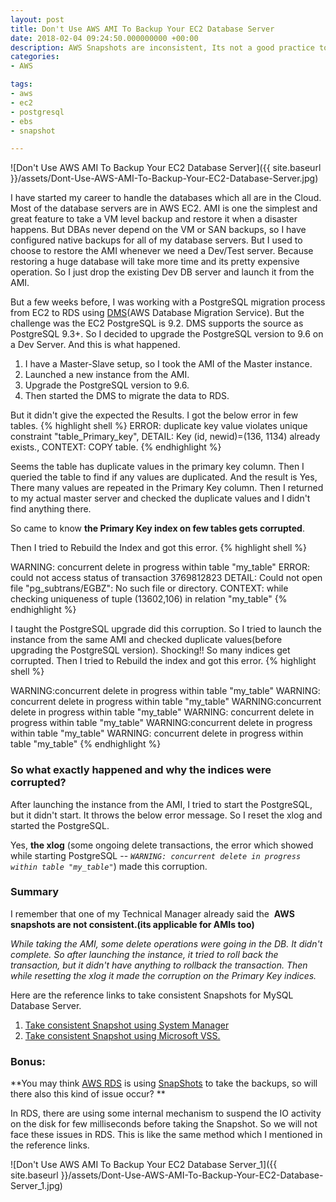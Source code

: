 ```yaml
---
layout: post
title: Don't Use AWS AMI To Backup Your EC2 Database Server
date: 2018-02-04 09:24:50.000000000 +00:00
description: AWS Snapshots are inconsistent, Its not a good practice to use taking AMI to backup the databases. We faced PostgreSQL index corruption issue because of the instance launched from the AMI of another PostgreSQL server.
categories:
- AWS

tags:
- aws
- ec2
- postgresql
- ebs
- snapshot

---
```


![Don't Use AWS AMI To Backup Your EC2 Database Server]({{ site.baseurl }}/assets/Dont-Use-AWS-AMI-To-Backup-Your-EC2-Database-Server.jpg)

I have started my career to handle the databases which all are in the Cloud. Most of the database servers are in AWS EC2. AMI is one the simplest and great feature to take a VM level backup and restore it when a disaster happens. But DBAs never depend on the VM or SAN backups, so I have configured native backups for all of my database servers. But I used to choose to restore the AMI whenever we need a Dev/Test server. Because restoring a huge database will take more time and its pretty expensive operation. So I just drop the existing Dev DB server and launch it from the AMI.

But a few weeks before, I was working with a PostgreSQL migration process from EC2 to RDS using [DMS](https://aws.amazon.com/dms/)(AWS Database Migration Service). But the challenge was the EC2 PostgreSQL is 9.2. DMS supports the source as PostgreSQL 9.3+. So I decided to upgrade the PostgreSQL version to 9.6 on a Dev Server. And this is what happened.

1.  I have a Master-Slave setup, so I took the AMI of the Master instance.
2.  Launched a new instance from the AMI.
3.  Upgrade the PostgreSQL version to 9.6.
4.  Then started the DMS to migrate the data to RDS.

But it didn't give the expected the Results. I got the below error in few tables.
{% highlight shell %}
ERROR: duplicate key value violates unique constraint "table_Primary_key", DETAIL: Key  (id, newid)=(136, 1134) already exists., CONTEXT: COPY table.
{% endhighlight %}

Seems the table has duplicate values in the primary key column. Then I queried the table to find if any values are duplicated. And the result is Yes, There many values are repeated in the Primary Key column. Then I returned to my actual master server and checked the duplicate values and I didn't find anything there.

So came to know **the Primary Key index on few tables gets corrupted**.

Then I tried to Rebuild the Index and got this error.
{% highlight shell %}

WARNING: concurrent delete in progress within table "my_table"
ERROR: could not access status of transaction 3769812823
DETAIL: Could not open file "pg_subtrans/EGBZ": No such file or directory.
CONTEXT: while checking uniqueness of tuple  (13602,106) in relation "my_table"
{% endhighlight %}

I taught the PostgreSQL upgrade did this corruption. So I tried to launch the instance from the same AMI and checked duplicate values(before upgrading the PostgreSQL version). Shocking!! So many indices get corrupted. Then I tried to Rebuild the index and got this error.
{% highlight shell %}

WARNING:concurrent delete in progress within table "my_table"
WARNING: concurrent delete in progress within table "my_table"
WARNING:concurrent delete in progress within table "my_table"
WARNING: concurrent delete in progress within table "my_table"
WARNING:concurrent delete in progress within table "my_table"
WARNING: concurrent delete in progress within table "my_table"
{% endhighlight %}

### So what exactly happened and why the indices were corrupted?

After launching the instance from the AMI, I tried to start the PostgreSQL, but it didn't start. It throws the below error message. So I reset the xlog and started the PostgreSQL.

Yes, **the xlog** (some ongoing delete transactions, the error which showed while starting PostgreSQL -- *`WARNING: concurrent delete in progress within table "my_table"`*) made this corruption.

### Summary

I remember that one of my Technical Manager already said the  **AWS snapshots are not consistent.(its applicable for AMIs too)**

*While taking the AMI, some delete operations were going in the DB. It didn't complete. So after launching the instance, it tried to roll back the transaction, but it didn't have anything to rollback the transaction. Then while resetting the xlog it made the corruption on the Primary Key indices.*

Here are the reference links to take consistent Snapshots for MySQL Database Server.

1.  [Take consistent Snapshot using System Manager](https://aws.amazon.com/blogs/compute/automating-the-creation-of-consistent-amazon-ebs-snapshots-with-amazon-ec2-systems-manager-part-1/)
2.  [Take consistent Snapshot using Microsoft VSS.](https://aws.amazon.com/blogs/compute/automating-the-creation-of-consistent-amazon-ebs-snapshots-with-amazon-ec2-systems-manager-part-2/)

### Bonus:

**You may think [AWS RDS](https://aws.amazon.com/documentation/rds/) is using [SnapShots](https://docs.aws.amazon.com/AmazonRDS/latest/UserGuide/USER_CreateSnapshot.html) to take the backups, so will there also this kind of issue occur? **

In RDS, there are using some internal mechanism to suspend the IO activity on the disk for few milliseconds before taking the Snapshot. So we will not face these issues in RDS. This is like the same method which I mentioned in the reference links.

![Don't Use AWS AMI To Backup Your EC2 Database Server_1]({{ site.baseurl }}/assets/Dont-Use-AWS-AMI-To-Backup-Your-EC2-Database-Server_1.jpg)

